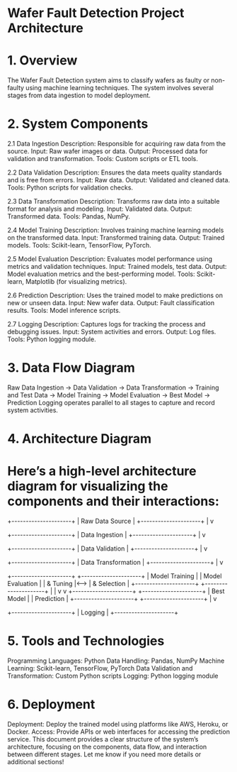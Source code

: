 # Wafer Fault Detection Project Architecture
# 1. Overview
The Wafer Fault Detection system aims to classify wafers as faulty or non-faulty using machine learning techniques. The system involves several stages from data ingestion to model deployment.

# 2. System Components
2.1 Data Ingestion
Description: Responsible for acquiring raw data from the source.
Input: Raw wafer images or data.
Output: Processed data for validation and transformation.
Tools: Custom scripts or ETL tools.

2.2 Data Validation
Description: Ensures the data meets quality standards and is free from errors.
Input: Raw data.
Output: Validated and cleaned data.
Tools: Python scripts for validation checks.

2.3 Data Transformation
Description: Transforms raw data into a suitable format for analysis and modeling.
Input: Validated data.
Output: Transformed data.
Tools: Pandas, NumPy.

2.4 Model Training
Description: Involves training machine learning models on the transformed data.
Input: Transformed training data.
Output: Trained models.
Tools: Scikit-learn, TensorFlow, PyTorch.

2.5 Model Evaluation
Description: Evaluates model performance using metrics and validation techniques.
Input: Trained models, test data.
Output: Model evaluation metrics and the best-performing model.
Tools: Scikit-learn, Matplotlib (for visualizing metrics).

2.6 Prediction
Description: Uses the trained model to make predictions on new or unseen data.
Input: New wafer data.
Output: Fault classification results.
Tools: Model inference scripts.

2.7 Logging
Description: Captures logs for tracking the process and debugging issues.
Input: System activities and errors.
Output: Log files.
Tools: Python logging module.
# 3. Data Flow Diagram
Raw Data Ingestion → Data Validation → Data Transformation → Training and Test Data → Model Training → Model Evaluation → Best Model → Prediction
Logging operates parallel to all stages to capture and record system activities.
# 4. Architecture Diagram
# Here’s a high-level architecture diagram for visualizing the components and their interactions:

+---------------------+
|   Raw Data Source   |
+---------------------+
           |
           v
           
+---------------------+
|  Data Ingestion     |
+---------------------+
           |
           v
           
+---------------------+
|  Data Validation    |
+---------------------+
           |
           v
           
+---------------------+
| Data Transformation |
+---------------------+
           |
           v
           
+---------------------+     +---------------------+
| Model Training      |     |   Model Evaluation  |
|   & Tuning          |<--> |  & Selection        |
+---------------------+     +---------------------+
           |                        |
           v                        v
+---------------------+     +---------------------+
|   Best Model        |     |   Prediction        |
+---------------------+     +---------------------+
           |
           v
           
+---------------------+
|      Logging        |
+---------------------+

# 5. Tools and Technologies
Programming Languages: Python
Data Handling: Pandas, NumPy
Machine Learning: Scikit-learn, TensorFlow, PyTorch
Data Validation and Transformation: Custom Python scripts
Logging: Python logging module
# 6. Deployment
Deployment: Deploy the trained model using platforms like AWS, Heroku, or Docker.
Access: Provide APIs or web interfaces for accessing the prediction service.
This document provides a clear structure of the system’s architecture, focusing on the components, data flow, and interaction between different stages. Let me know if you need more details or additional sections!






